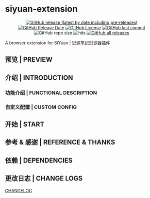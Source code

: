 # siyuan-extension

<center>

[![GitHub release (latest by date including pre-releases)](https://img.shields.io/github/v/release/Zuoqiu-Yingyi/siyuan-extension?include_prereleases&style=flat-square)](https://github.com/Zuoqiu-Yingyi/siyuan-extension/releases/latest)
[![GitHub Release Date](https://img.shields.io/github/release-date/Zuoqiu-Yingyi/siyuan-extension?style=flat-square)](https://github.com/Zuoqiu-Yingyi/siyuan-extension/releases/latest)
[![GitHub License](https://img.shields.io/github/license/Zuoqiu-Yingyi/siyuan-extension?style=flat-square)](https://github.com/Zuoqiu-Yingyi/siyuan-extension/blob/main/LICENSE)
[![GitHub last commit](https://img.shields.io/github/last-commit/Zuoqiu-Yingyi/siyuan-extension?style=flat-square)](https://github.com/Zuoqiu-Yingyi/siyuan-extension/commits/main)
![GitHub repo size](https://img.shields.io/github/repo-size/Zuoqiu-Yingyi/siyuan-extension?style=flat-square)
![hits](https://hits.b3log.org/Zuoqiu-Yingyi/siyuan-extension.svg)
[![GitHub all releases](https://img.shields.io/github/downloads/Zuoqiu-Yingyi/siyuan-extension/total?style=flat-square)](https://github.com/Zuoqiu-Yingyi/siyuan-extension/releases)

</center>

A browser extension for SiYuan | 思源笔记浏览器插件

## 预览 | PREVIEW

## 介绍 | INTRODUCTION

### 功能介绍 | FUNCTIONAL DESCRIPTION

### 自定义配置 | CUSTOM CONFIG

## 开始 | START

## 参考 & 感谢 | REFERENCE & THANKS

## 依赖 | DEPENDENCIES

## 更改日志 | CHANGE LOGS

[CHANGELOG](./CHANGELOG.md)

